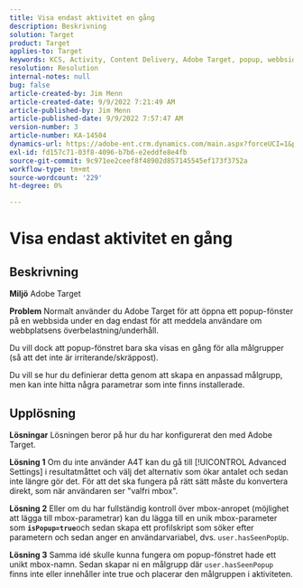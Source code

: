```yaml
---
title: Visa endast aktivitet en gång
description: Beskrivning
solution: Target
product: Target
applies-to: Target
keywords: KCS, Activity, Content Delivery, Adobe Target, popup, webbsida, display, once
resolution: Resolution
internal-notes: null
bug: false
article-created-by: Jim Menn
article-created-date: 9/9/2022 7:21:49 AM
article-published-by: Jim Menn
article-published-date: 9/9/2022 7:57:47 AM
version-number: 3
article-number: KA-14504
dynamics-url: https://adobe-ent.crm.dynamics.com/main.aspx?forceUCI=1&pagetype=entityrecord&etn=knowledgearticle&id=da1c420f-1030-ed11-9db1-0022480866ad
exl-id: fd157c71-03f8-4096-b7b6-e2eddfe8e4fb
source-git-commit: 9c971ee2ceef8f48902d857145545ef173f3752a
workflow-type: tm+mt
source-wordcount: '229'
ht-degree: 0%

---
```


# Visa endast aktivitet en gång

## Beskrivning


<b>Miljö</b>
Adobe Target

<b>Problem</b>
Normalt använder du Adobe Target för att öppna ett popup-fönster på en webbsida under en dag endast för att meddela användare om webbplatsens överbelastning/underhåll.

Du vill dock att popup-fönstret bara ska visas en gång för alla målgrupper (så att det inte är irriterande/skräppost).

Du vill se hur du definierar detta genom att skapa en anpassad målgrupp, men kan inte hitta några parametrar som inte finns installerade.


## Upplösning


<b>Lösningar</b>
Lösningen beror på hur du har konfigurerat den med Adobe Target.

<b>Lösning 1</b>
Om du inte använder A4T kan du gå till [!UICONTROL Advanced Settings] i resultatmåttet och välj det alternativ som ökar antalet och sedan inte längre gör det. För att det ska fungera på rätt sätt måste du konvertera direkt, som när användaren ser &quot;valfri mbox&quot;.

<b>Lösning 2</b>
Eller om du har fullständig kontroll över mbox-anropet (möjlighet att lägga till mbox-parametrar) kan du lägga till en unik mbox-parameter som <b>`isPopup=true`</b>och sedan skapa ett profilskript som söker efter parametern och sedan anger en användarvariabel, dvs. `user.hasSeenPopUp`.

<b>Lösning 3</b>
Samma idé skulle kunna fungera om popup-fönstret hade ett unikt mbox-namn.
Sedan skapar ni en målgrupp där `user.hasSeenPopup` finns inte eller innehåller inte true och placerar den målgruppen i aktiviteten.
